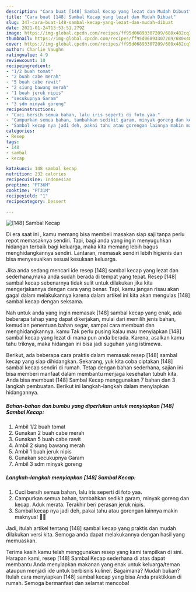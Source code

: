 ```yaml
---
description: "Cara buat [148] Sambal Kecap yang lezat dan Mudah Dibuat"
title: "Cara buat [148] Sambal Kecap yang lezat dan Mudah Dibuat"
slug: 347-cara-buat-148-sambal-kecap-yang-lezat-dan-mudah-dibuat
date: 2021-01-24T13:53:51.279Z
image: https://img-global.cpcdn.com/recipes/ff95d06893307209/680x482cq70/148-sambal-kecap-foto-resep-utama.jpg
thumbnail: https://img-global.cpcdn.com/recipes/ff95d06893307209/680x482cq70/148-sambal-kecap-foto-resep-utama.jpg
cover: https://img-global.cpcdn.com/recipes/ff95d06893307209/680x482cq70/148-sambal-kecap-foto-resep-utama.jpg
author: Charlie Vaughn
ratingvalue: 4.9
reviewcount: 10
recipeingredient:
- "1/2 buah tomat"
- "2 buah cabe merah"
- "5 buah cabe rawit"
- "2 siung bawang merah"
- "1 buah jeruk nipis"
- "secukupnya Garam"
- "3 sdm minyak goreng"
recipeinstructions:
- "Cuci bersih semua bahan, lalu iris seperti di foto yaa."
- "Campurkan semua bahan, tambahkan sedikit garam, minyak goreng dan kecap. Aduk merata. Terakhir beri perasan jeruk nipis."
- "Sambal kecap nya jadi deh, pakai tahu atau gorengan lainnya makin maknyus! 👍🏻"
categories:
- Resep
tags:
- 148
- sambal
- kecap

katakunci: 148 sambal kecap 
nutrition: 232 calories
recipecuisine: Indonesian
preptime: "PT36M"
cooktime: "PT31M"
recipeyield: "1"
recipecategory: Dessert

---
```



![[148] Sambal Kecap](https://img-global.cpcdn.com/recipes/ff95d06893307209/680x482cq70/148-sambal-kecap-foto-resep-utama.jpg)

Di era  saat ini , kamu memang bisa membeli masakan siap saji tanpa perlu repot memasaknya sendiri. Tapi, bagi anda yang ingin menyuguhkan hidangan terbaik bagi keluarga, maka kita memang lebih bagus menghidangkannya sendiri. Lantaran, memasak sendiri lebih higienis dan bisa menyesuaikan sesuai kesukaan keluarga.

Jika anda sedang mencari ide resep [148] sambal kecap yang lezat dan sederhana,maka anda sudah berada di tempat yang tepat. Resep [148] sambal kecap  sebenarnya tidak sulit untuk dilakukan jika kita mengerjakannya dengan cara yang benar. Tapi, kamu jangan risau akan gagal dalam melakukannya 
karena dalam artikel ini kita akan mengulas [148] sambal kecap dengan seksama.  



Nah untuk anda yang ingin memasak [148] sambal kecap yang enak, ada beberapa tahap yang dapat dikerjakan, mulai dari memilih jenis bahan, kemudian penentuan bahan segar, sampai cara membuat dan menghidangkannya. kamu Tak perlu pusing kalau mau menyiapkan [148] sambal kecap yang lezat di mana pun anda berada. Karena, asalkan kamu  tahu triknya, maka hidangan ini bisa jadi suguhan yang istimewa.

Berikut, ada beberapa cara praktis  dalam memasak resep [148] sambal kecap yang siap dihidangkan. Sekarang, yuk kita coba ciptakan [148] sambal kecap sendiri di rumah. Tetap dengan bahan sederhana, sajian ini bisa memberi manfaat dalam membantu menjaga kesehatan tubuh kita. Anda bisa membuat [148] Sambal Kecap menggunakan 7 bahan dan 3 langkah pembuatan. Berikut ini langkah-langkah dalam menyiapkan hidangannya.

<!--inarticleads1-->

##### Bahan-bahan dan bumbu yang diperlukan untuk menyiapkan [148] Sambal Kecap:

1. Ambil 1/2 buah tomat
1. Gunakan 2 buah cabe merah
1. Gunakan 5 buah cabe rawit
1. Ambil 2 siung bawang merah
1. Ambil 1 buah jeruk nipis
1. Gunakan secukupnya Garam
1. Ambil 3 sdm minyak goreng




<!--inarticleads2-->

##### Langkah-langkah menyiapkan [148] Sambal Kecap:

1. Cuci bersih semua bahan, lalu iris seperti di foto yaa.
1. Campurkan semua bahan, tambahkan sedikit garam, minyak goreng dan kecap. Aduk merata. Terakhir beri perasan jeruk nipis.
1. Sambal kecap nya jadi deh, pakai tahu atau gorengan lainnya makin maknyus! 👍🏻




Jadi, itulah artikel tentang  [148] sambal kecap  yang praktis dan mudah dilakukan versi kita. Semoga anda dapat melakukannya dengan hasil yang memuaskan. 

Terima kasih kamu telah menggunakan resep yang kami tampilkan di sini. Harapan kami, resep  [148] Sambal Kecap sederhana di atas dapat membantu Anda menyiapkan makanan yang enak untuk keluarga/teman ataupun menjadi ide untuk berbisnis kuliner. Bagaimana? Mudah bukan? Itulah cara menyiapkan [148] sambal kecap yang bisa Anda praktikkan di rumah. Semoga bermanfaat dan selamat mencoba!

